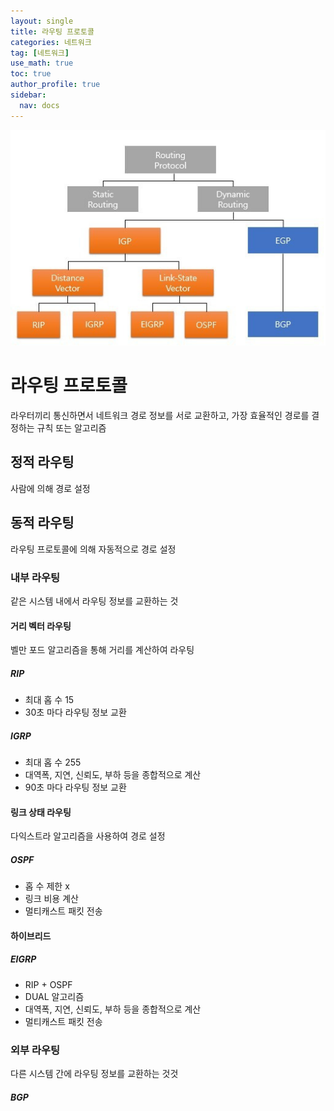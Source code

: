 ```yaml
---
layout: single
title: 라우팅 프로토콜
categories: 네트워크
tag: [네트워크]
use_math: true
toc: true
author_profile: true
sidebar:
  nav: docs
---
```


![png](/assets/images/os/routingProtocol.PNG)

# 라우팅 프로토콜

라우터끼리 통신하면서 네트워크 경로 정보를 서로 교환하고, 가장 효율적인 경로를 결정하는 규칙 또는 알고리즘

## 정적 라우팅

사람에 의해 경로 설정

## 동적 라우팅

라우팅 프로토콜에 의해 자동적으로 경로 설정

### 내부 라우팅

같은 시스템 내에서 라우팅 정보를 교환하는 것

#### 거리 벡터 라우팅

벨만 포드 알고리즘을 통해 거리를 계산하여 라우팅

##### RIP

- 최대 홉 수 15
- 30초 마다 라우팅 정보 교환

##### IGRP

- 최대 홉 수 255
- 대역폭, 지연, 신뢰도, 부하 등을 종합적으로 계산
- 90초 마다 라우팅 정보 교환

#### 링크 상태 라우팅

다익스트라 알고리즘을 사용하여 경로 설정

##### OSPF

- 홉 수 제한 x
- 링크 비용 계산
- 멀티캐스트 패킷 전송

#### 하이브리드

##### EIGRP

- RIP + OSPF
- DUAL 알고리즘
- 대역폭, 지연, 신뢰도, 부하 등을 종합적으로 계산
- 멀티캐스트 패킷 전송

### 외부 라우팅

다른 시스템 간에 라우팅 정보를 교환하는 것것

##### BGP
